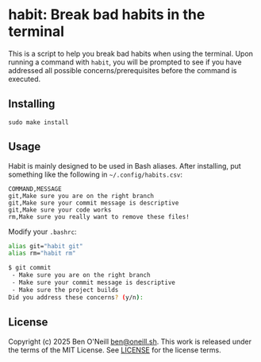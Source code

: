 # habit: Break bad habits in the terminal

This is a script to help you break bad habits when using the terminal. Upon
running a command with `habit`, you will be prompted to see if you have addressed
all possible concerns/prerequisites before the command is executed.

## Installing

```shell
sudo make install
```

## Usage

Habit is mainly designed to be used in Bash aliases. After installing, put
something like the following in `~/.config/habits.csv`:

```csv
COMMAND,MESSAGE
git,Make sure you are on the right branch
git,Make sure your commit message is descriptive
git,Make sure your code works
rm,Make sure you really want to remove these files!
```

Modify your `.bashrc`:

```bash
alias git="habit git"
alias rm="habit rm"
```

```bash
$ git commit
 - Make sure you are on the right branch
 - Make sure your commit message is descriptive
 - Make sure the project builds
Did you address these concerns? (y/n):
```

## License

Copyright (c) 2025 Ben O'Neill <ben@oneill.sh>. This work is released under the
terms of the MIT License. See [LICENSE](LICENSE) for the license terms.
